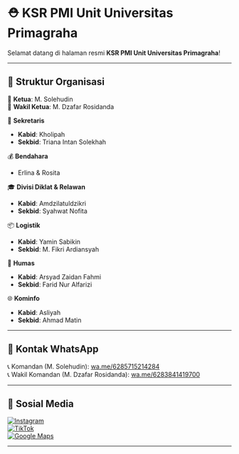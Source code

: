 # ⛑️ KSR PMI Unit Universitas Primagraha

Selamat datang di halaman resmi **KSR PMI Unit Universitas Primagraha**!

---

## 🧩 Struktur Organisasi

👑 **Ketua**: M. Solehudin  
🤝 **Wakil Ketua**: M. Dzafar Rosidanda  

📝 **Sekretaris**  
- **Kabid**: Kholipah  
- **Sekbid**: Triana Intan Solekhah  

💰 **Bendahara**  
- Erlina & Rosita  

🎓 **Divisi Diklat & Relawan**  
- **Kabid**: Amdzilatuldzikri  
- **Sekbid**: Syahwat Nofita  

📦 **Logistik**  
- **Kabid**: Yamin Sabikin  
- **Sekbid**: M. Fikri Ardiansyah  

📣 **Humas**  
- **Kabid**: Arsyad Zaidan Fahmi  
- **Sekbid**: Farid Nur Alfarizi  

🌐 **Kominfo**  
- **Kabid**: Asliyah  
- **Sekbid**: Ahmad Matin  

---

## 📱 Kontak WhatsApp

📞 Komandan (M. Solehudin): [wa.me/6285715214284](https://wa.me/6285715214284)  
📞 Wakil Komandan (M. Dzafar Rosidanda): [wa.me/6283841419700](https://wa.me/6283841419700)

---

## 🔗 Sosial Media

[![Instagram](https://img.shields.io/badge/Instagram-E4405F?style=for-the-badge&logo=instagram&logoColor=white)](https://instagram.com/ksr_pmi_upg)  
[![TikTok](https://img.shields.io/badge/TikTok-000000?style=for-the-badge&logo=tiktok&logoColor=white)](https://www.tiktok.com/@ksr_pmi_upg)  
[![Google Maps](https://img.shields.io/badge/Google_Maps-4285F4?style=for-the-badge&logo=googlemaps&logoColor=white)](https://maps.app.goo.gl/rKNX4iUpAVmRDXhP8)

---
